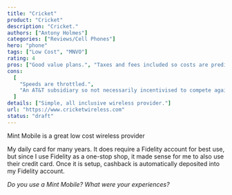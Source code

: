 ```yaml
---
title: "Cricket"
product: "Cricket"
description: "Cricket."
authors: ["Antony Holmes"]
categories: ["Reviews/Cell Phones"]
hero: "phone"
tags: ["Low Cost", "MNVO"]
rating: 4
pros: ["Good value plans.", "Taxes and fees included so costs are predictable."]
cons:
  [
    "Speeds are throttled.",
    "An AT&T subsidiary so not necessarily incentivised to compete against its parent enough.",
  ]
details: ["Simple, all inclusive wireless provider."]
url: "https://www.cricketwireless.com"
status: "draft"
---
```


Mint Mobile is a great low cost wireless provider

<!-- end -->

My daily card for many years. It does require a Fidelity account for best use, but since I use Fidelity as a one-stop shop, it made sense for me to also use their credit card. Once it is setup, cashback is automatically deposited into my Fidelity account.

_Do you use a Mint Mobile? What were your experiences?_
